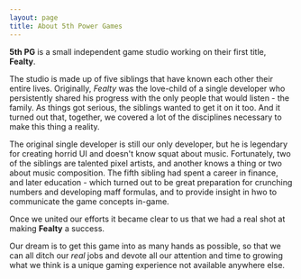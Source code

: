 ```yaml
---
layout: page
title: About 5th Power Games
---
```


**5th PG** is a small independent game studio working on their first title, **Fealty**. 

The studio is made up of five siblings that have known each other their entire lives. Originally, _Fealty_ was the love-child of a single developer who persistently shared his progress with the only people that would listen - the family. As things got serious, the siblings wanted to get it on it too. And it turned out that, together, we covered a lot of the disciplines necessary to make this thing a reality. 

The original single developer is still our only developer, but he is legendary for creating horrid UI and doesn't know squat about music. Fortunately, two of the siblings are talented pixel artists, and another knows a thing or two about music composition. The fifth sibling had spent a career in finance, and later education - which turned out to be great preparation for crunching numbers and developing maff formulas, and to provide insight in hwo to communicate the game concepts in-game.

Once we united our efforts it became clear to us that we had a real shot at making **Fealty** a success. 

Our dream is to get this game into as many hands as possible, so that we can all ditch our _real_ jobs and devote all our attention and time to growing what we think is a unique gaming experience not available anywhere else.    